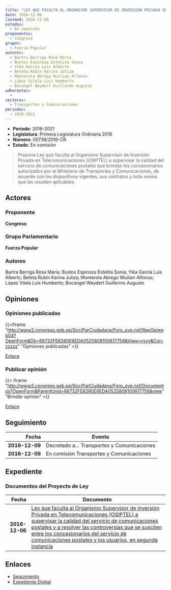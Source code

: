 ```yaml
---
title: "LEY QUE FACULTA AL ORGANISMO SUPERVISOR DE INVERSIÓN PRIVADA EN TELECOMUNICACIONES (OSIPTEL) A SUPERVISAR LA CALIDAD DEL SERVICIO DE COMUNICACIONES POSTALES Y A RESOLVER LAS CONTROVERSIAS QUE SE SUSCITEN ENTRE LOS CONCESIONARIOS DEL SERVICIO DE COMUNICACIONES POSTALES Y LOS USUARIOS, EN SEGUNDA INSTANCIA."
date: 2016-12-06
lastmod: 2016-12-09
estados: 
  - En comisión
proponentes: 
  - Congreso
grupos: 
  - Fuerza Popular
autores: 
  - Bartra Barriga Rosa María
  - Bustos Espinoza Estelita Sonia
  - Yika García Luis Alberto
  - Beteta Rubín Karina Juliza
  - Monterola Abregu Wuilian Alfonso
  - López Vilela Luis Humberto
  - Bocangel Weydert Guillermo Augusto
adherentes: 
  - 
sectores: 
  - Transportes y Comunicaciones
periodos: 
  - 2016-2021
---
```


- **Periodo**: 2016-2021
- **Legislatura**: Primera Legislatura Ordinaria 2016
- **Número**: 00738/2016-CR
- **Estado**: En comisión

> Propone Ley que faculta al Organismo Supervisor de Inversión Privada en Telecomunicaciones (OSIPTEL) a supervisar la calidad del servicio de comunicaciones postales que brindan los concesionarios autorizados por el Ministerio de Transportes y Comunicaciones, de acuerdo con los dispositivos vigentes, sus contratos y toda norma que les resulten aplicables.


## Actores

### Proponente

**Congreso**

### Grupo Parlamentario

**Fuerza Popular**

### Autores

Bartra Barriga Rosa María; Bustos Espinoza Estelita Sonia; Yika García Luis Alberto; Beteta Rubín Karina Juliza; Monterola Abregu Wuilian Alfonso; López Vilela Luis Humberto; Bocangel Weydert Guillermo Augusto


## Opiniones

### Opiniones publicadas

{{<iframe "http://www2.congreso.gob.pe/Sicr/ParCiudadana/Foro_pvp.nsf/RepOpiweb04?OpenForm&Db=66732FE6260E6EDA0525808100617756&View=yyyy&Col=zzzzz" "Opiniones publicadas" >}}

[Enlace](http://www2.congreso.gob.pe/Sicr/ParCiudadana/Foro_pvp.nsf/RepOpiweb04?OpenForm&Db=66732FE6260E6EDA0525808100617756&View=yyyy&Col=zzzzz)
### Publicar opinión

{{< iframe "http://www2.congreso.gob.pe/Sicr/ParCiudadana/Foro_pvp.nsf/Documentos?OpenForm&ParentUnid=66732FE6260E6EDA0525808100617756&view" "Brindar opinión" >}}

[Enlace](http://www2.congreso.gob.pe/Sicr/ParCiudadana/Foro_pvp.nsf/Documentos?OpenForm&ParentUnid=66732FE6260E6EDA0525808100617756&view)

## Seguimiento

| Fecha | Evento |
|------:|--------|
| **2016-12-09** | Decretado a... Transportes y Comunicaciones|
| **2016-12-09** | En comisión Transportes y Comunicaciones|


## Expediente


### Documentos del Proyecto de Ley

| Fecha | Documento |
|------:|--------|
| **2016-12-06** | [Ley que faculta al Organismo Supervisor de Inversión Privada en Telecomunicaciones (OSIPTEL) a supervisar la calidad del servicio de comunicaciones postales y a resolver las controversias que se susciten entre los concesionarios del servicio de comunicaciones postales y los usuarios, en segunda instancia](http://www.leyes.congreso.gob.pe/Documentos/2016_2021/Proyectos_de_Ley_y_de_Resoluciones_Legislativas/PL0073820161206..pdf) |

## Enlaces 

- [Seguimiento](http://www2.congreso.gob.pe/Sicr/TraDocEstProc/CLProLey2016.nsf/f7fff46988ca05b1052578e100829cc7/1a7a87b36878717805258081007bd6ba?OpenDocument)
- [Expediente Digital](http://www2.congreso.gob.pe/Sicr/TraDocEstProc/CLProLey2016.nsf/f7fff46988ca05b1052578e100829cc7/1a7a87b36878717805258081007bd6ba?OpenDocument&Click=05257FB7005EB655.eb71d0cf91d8294e05256cdf006b5706/$Body/0.1C6C)
